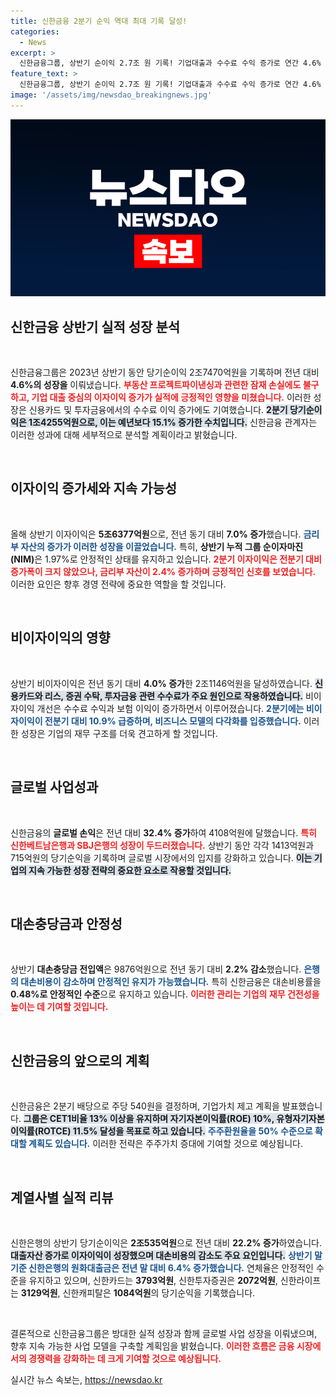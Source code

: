 ```yaml
---
title: 신한금융 2분기 순익 역대 최대 기록 달성!
categories:
  - News
excerpt: >
  신한금융그룹, 상반기 순이익 2.7조 원 기록! 기업대출과 수수료 수익 증가로 연간 4.6% 성장. 글로벌 손익도 크게 상승하며, 전략적 배당 발표로 주주가치 강화에 나선다. 클릭해 상세 분석을 확인하세요!
feature_text: >
  신한금융그룹, 상반기 순이익 2.7조 원 기록! 기업대출과 수수료 수익 증가로 연간 4.6% 성장. 글로벌 손익도 크게 상승하며, 전략적 배당 발표로 주주가치 강화에 나선다. 클릭해 상세 분석을 확인하세요!
image: '/assets/img/newsdao_breakingnews.jpg'
---
```


<p><img src="/assets/img/newsdao_breakingnews.jpg" alt="koreaapp 속보" /></p>

<h2 data-ke-size="size26">신한금융 상반기 실적 성장 분석</h2>

<p data-ke-size="size16">&nbsp;</p>

<p>신한금융그룹은 2023년 상반기 동안 당기순이익 2조7470억원을 기록하며 전년 대비 <strong>4.6%의 성장을</strong> 이뤄냈습니다. <b><span style="color: #ee2323;">부동산 프로젝트파이낸싱과 관련한 잠재 손실에도 불구하고, 기업 대출 중심의 이자이익 증가가 실적에 긍정적인 영향을 미쳤습니다.</span></b> 이러한 성장은 신용카드 및 투자금융에서의 수수료 이익 증가에도 기여했습니다. <b><span style="background-color: #21538527;">2분기 당기순이익은 1조4255억원으로, 이는 예년보다 15.1% 증가한 수치입니다.</span></b> 신한금융 관계자는 이러한 성과에 대해 세부적으로 분석할 계획이라고 밝혔습니다. </p>

<p data-ke-size="size16">&nbsp;</p>

<h2 data-ke-size="size26">이자이익 증가세와 지속 가능성</h2>

<p data-ke-size="size16">&nbsp;</p>

<p>올해 상반기 이자이익은 <strong>5조6377억원</strong>으로, 전년 동기 대비 <strong>7.0% 증가</strong>했습니다. <b><span style="color: #1a5490;">금리부 자산의 증가가 이러한 성장을 이끌었습니다.</span></b> 특히, <strong>상반기 누적 그룹 순이자마진(NIM)</strong>은 1.97%로 안정적인 상태를 유지하고 있습니다. <b><span style="color: #ee2323;">2분기 이자이익은 전분기 대비 증가폭이 크지 않았으나, 금리부 자산이 2.4% 증가하며 긍정적인 신호를 보였습니다.</span></b> 이러한 요인은 향후 경영 전략에 중요한 역할을 할 것입니다. </p>

<p data-ke-size="size16">&nbsp;</p>

<h2 data-ke-size="size26">비이자이익의 영향</h2>

<p data-ke-size="size16">&nbsp;</p>

<p>상반기 비이자이익은 전년 동기 대비 <strong>4.0% 증가</strong>한 2조1146억원을 달성하였습니다. <b><span style="background-color: #21538527;">신용카드와 리스, 증권 수탁, 투자금융 관련 수수료가 주요 원인으로 작용하였습니다.</span></b> 비이자이익 개선은 수수료 수익과 보험 이익이 증가하면서 이루어졌습니다. <b><span style="color: #1a5490;">2분기에는 비이자이익이 전분기 대비 10.9% 급증하며, 비즈니스 모델의 다각화를 입증했습니다.</span></b> 이러한 성장은 기업의 재무 구조를 더욱 견고하게 할 것입니다. </p>

<p data-ke-size="size16">&nbsp;</p>

<h2 data-ke-size="size26">글로벌 사업성과</h2>

<p data-ke-size="size16">&nbsp;</p>

<p>신한금융의 <strong>글로벌 손익</strong>은 전년 대비 <strong>32.4% 증가</strong>하여 4108억원에 달했습니다. <b><span style="color: #ee2323;">특히 신한베트남은행과 SBJ은행의 성장이 두드러졌습니다.</span></b> 상반기 동안 각각 1413억원과 715억원의 당기순익을 기록하며 글로벌 시장에서의 입지를 강화하고 있습니다. <b><span style="background-color: #21538527;">이는 기업의 지속 가능한 성장 전략의 중요한 요소로 작용할 것입니다.</span></b> </p>

<p data-ke-size="size16">&nbsp;</p>

<h2 data-ke-size="size26">대손충당금과 안정성</h2>

<p data-ke-size="size16">&nbsp;</p>

<p>상반기 <strong>대손충당금 전입액</strong>은 9876억원으로 전년 동기 대비 <strong>2.2% 감소</strong>했습니다. <b><span style="color: #1a5490;">은행의 대손비용이 감소하며 안정적인 유지가 가능했습니다.</span></b> 특히 신한금융은 대손비용률을 <strong>0.48%로 안정적인 수준</strong>으로 유지하고 있습니다. <b><span style="color: #ee2323;">이러한 관리는 기업의 재무 건전성을 높이는 데 기여할 것입니다.</span></b></p>

<p data-ke-size="size16">&nbsp;</p>

<h2 data-ke-size="size26">신한금융의 앞으로의 계획</h2>

<p data-ke-size="size16">&nbsp;</p>

<p>신한금융은 2분기 배당으로 주당 540원을 결정하며, 기업가치 제고 계획을 발표했습니다. <b><span style="background-color: #21538527;">그룹은 CET1비율 13% 이상을 유지하며 자기자본이익률(ROE) 10%, 유형자기자본이익률(ROTCE) 11.5% 달성을 목표로 하고 있습니다.</span></b> <b><span style="color: #1a5490;">주주환원율을 50% 수준으로 확대할 계획도 있습니다.</span></b> 이러한 전략은 주주가치 증대에 기여할 것으로 예상됩니다.</p>

<p data-ke-size="size16">&nbsp;</p> 

<h2 data-ke-size="size26">계열사별 실적 리뷰</h2>

<p data-ke-size="size16">&nbsp;</p>

<p>신한은행의 상반기 당기순이익은 <strong>2조535억원</strong>으로 전년 대비 <strong>22.2% 증가</strong>하였습니다. <b><span style="background-color: #21538527;">대출자산 증가로 이자이익이 성장했으며 대손비용의 감소도 주요 요인입니다.</span></b> <b><span style="color: #1a5490;">상반기 말 기준 신한은행의 원화대출금은 전년 말 대비 6.4% 증가했습니다.</span></b> 연체율은 안정적인 수준을 유지하고 있으며, 신한카드는 <strong>3793억원</strong>, 신한투자증권은 <strong>2072억원</strong>, 신한라이프는 <strong>3129억원</strong>, 신한캐피탈은 <strong>1084억원</strong>의 당기순익을 기록했습니다. </p>

<p data-ke-size="size16">&nbsp;</p>

<p>결론적으로 신한금융그룹은 방대한 실적 성장과 함께 글로벌 사업 성장을 이뤄냈으며, 향후 지속 가능한 사업 모델을 구축할 계획임을 밝혔습니다. <b><span style="color: #ee2323;">이러한 흐름은 금융 시장에서의 경쟁력을 강화하는 데 크게 기여할 것으로 예상됩니다.</span></b></p>
실시간 뉴스 속보는, <a href="https://newsdao.kr" rel="dofollow">https://newsdao.kr</a>


